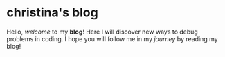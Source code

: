 # christina's blog

Hello, *welcome* to my **blog**! Here I will discover new ways to debug problems in coding. I hope you will follow me in my *journey* by reading my blog!


